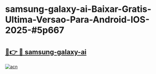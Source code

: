 # samsung-galaxy-ai-Baixar-Gratis-Ultima-Versao-Para-Android-IOS-2025-#5p667

# <h2><a href="https://ainizakaria.my?title=samsung-galaxy-ai&ref=22M">🔗👉 🔴 samsung-galaxy-ai</a></h2>

[![acn](https://github.com/user-attachments/assets/0f9c940e-d8b0-45ae-aac7-cd30a18b3e1c)](https://ainizakaria.my?title=samsung-galaxy-ai&ref=22M)

